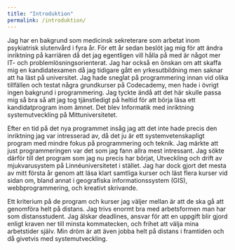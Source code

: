 ```yaml
---
title: "Introduktion"
permalink: /introduktion/
---
```


Jag har en bakgrund som medicinsk sekreterare som arbetat inom psykiatrisk slutenvård i fyra år. För ett år sedan beslöt jag mig för att ändra inriktning på karriären då det jag egentligen vill hålla på med är något mer IT- och problemlösningsorienterat. Jag har också en önskan om att skaffa mig en kandidatexamen då jag tidigare gått en yrkesutbildning men saknar att ha läst på universitet. Jag hade sneglat på programmering innan vid olika tillfällen och testat några grundkurser på Codecademy, men hade i övrigt ingen bakgrund i programmering. Jag tyckte ändå att det här skulle passa mig så bra så att jag tog tjänstledigt på heltid för att börja läsa ett kandidatprogram inom ämnet. Det blev Informatik med inriktning systemutveckling på Mittuniversitetet.

Efter en tid på det nya programmet insåg jag att det inte hade precis den inriktning jag var intresserad av, då det ju är ett systemvetenskapligt program med mindre fokus på programmering och teknik. Jag märkte att just programmeringen var det som jag fann allra mest intressant. Jag sökte därför till det program som jag nu precis har börjat, Utveckling och drift av mjukvarusystem på Linnéuniversitetet i stället. Jag har dock gjort det mesta av mitt första år genom att läsa klart samtliga kurser och läst flera kurser vid sidan om, bland annat i geografiska informationssystem (GIS), webbprogrammering, och kreativt skrivande.

Ett kriterium på de program och kurser jag väljer mellan är att de ska gå att genomföra helt på distans. Jag trivs enormt bra med arbetsformen man har som distansstudent. Jag älskar deadlines, ansvar för att en uppgift blir gjord enligt kraven ner till minsta kommatecken, och frihet att välja mina arbetstider själv. Min dröm är att även jobba helt på distans i framtiden och då givetvis med systemutveckling.